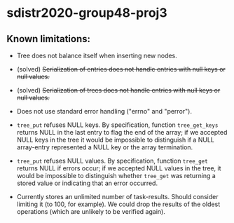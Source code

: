 # sdistr2020-group48-proj3


## Known limitations:

- Tree does not balance itself when inserting new nodes.

- (solved) ~~Serialization of entries does not handle entries with null keys or null values.~~

- (solved) ~~Serialization of trees does not handle entries with null keys or null values.~~

- Does not use standard error handling ("errno" and "perror").

- `tree_put` refuses NULL keys. By specification, function `tree_get_keys` returns NULL in the last
 entry to flag the end of the array; if we accepted NULL keys in the tree it would be impossible to
 distinguish if a NULL array-entry represented a NULL key or the array termination.
 
- `tree_put` refuses NULL values. By specification, function `tree_get` returns NULL if errors
 occur; if we accepted NULL values in the tree, it would be impossible to distinguish whether
 `tree_get` was returning a stored value or indicating that an error occurred.
 
- Currently stores an unlimited number of task-results. Should consider limiting it (to 100, for
  example). We could drop the results of the oldest operations (which are unlikely to be verified
  again).
